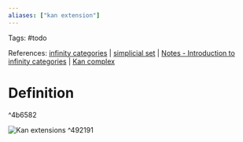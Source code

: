 ```yaml
---
aliases: ["kan extension"]
---
```


Tags: #todo

References: [infinity categories](infinity%20categories.md) | [simplicial set](simplicial%20set.md) | [Notes - Introduction to infinity categories](Notes%20-%20Introduction%20to%20infinity%20categories.md) 
| [Kan complex](Kan%20complex.md)

# Definition

^4b6582

![Kan extensions](figures/image_2021-03-25-00-08-55.png) ^492191
